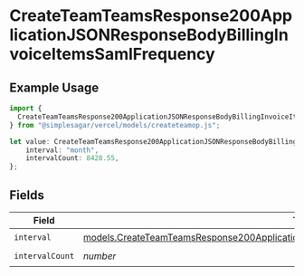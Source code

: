 # CreateTeamTeamsResponse200ApplicationJSONResponseBodyBillingInvoiceItemsSamlFrequency

## Example Usage

```typescript
import {
  CreateTeamTeamsResponse200ApplicationJSONResponseBodyBillingInvoiceItemsSamlFrequency,
} from "@simplesagar/vercel/models/createteamop.js";

let value: CreateTeamTeamsResponse200ApplicationJSONResponseBodyBillingInvoiceItemsSamlFrequency = {
    interval: "month",
    intervalCount: 8428.55,
};
```

## Fields

| Field                                                                                                                                                                                            | Type                                                                                                                                                                                             | Required                                                                                                                                                                                         | Description                                                                                                                                                                                      |
| ------------------------------------------------------------------------------------------------------------------------------------------------------------------------------------------------ | ------------------------------------------------------------------------------------------------------------------------------------------------------------------------------------------------ | ------------------------------------------------------------------------------------------------------------------------------------------------------------------------------------------------ | ------------------------------------------------------------------------------------------------------------------------------------------------------------------------------------------------ |
| `interval`                                                                                                                                                                                       | [models.CreateTeamTeamsResponse200ApplicationJSONResponseBodyBillingInvoiceItemsSamlInterval](../models/createteamteamsresponse200applicationjsonresponsebodybillinginvoiceitemssamlinterval.md) | :heavy_check_mark:                                                                                                                                                                               | N/A                                                                                                                                                                                              |
| `intervalCount`                                                                                                                                                                                  | *number*                                                                                                                                                                                         | :heavy_check_mark:                                                                                                                                                                               | N/A                                                                                                                                                                                              |